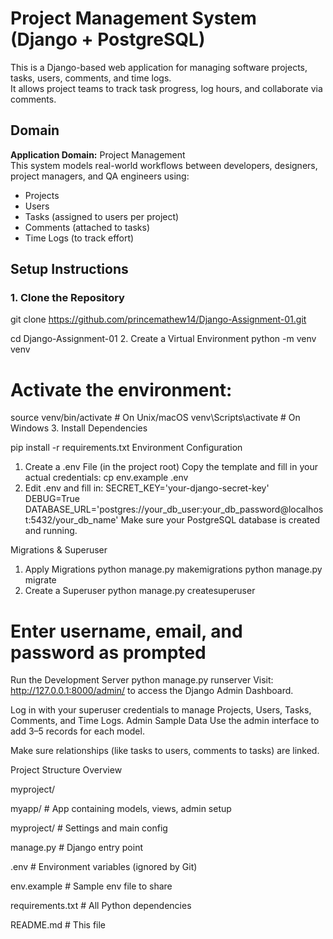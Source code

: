 # Project Management System (Django + PostgreSQL)

This is a Django-based web application for managing software projects, tasks, users, comments, and time logs.  
It allows project teams to track task progress, log hours, and collaborate via comments.


##  Domain

**Application Domain:** Project Management  
This system models real-world workflows between developers, designers, project managers, and QA engineers using:

- Projects
- Users
- Tasks (assigned to users per project)
- Comments (attached to tasks)
- Time Logs (to track effort)


##  Setup Instructions

### 1. Clone the Repository

git clone https://github.com/princemathew14/Django-Assignment-01.git

cd Django-Assignment-01
 2. Create a Virtual Environment
python -m venv venv
# Activate the environment:
source venv/bin/activate  # On Unix/macOS
venv\Scripts\activate     # On Windows
3. Install Dependencies

pip install -r requirements.txt
 Environment Configuration
1. Create a .env File (in the project root)
Copy the template and fill in your actual credentials:
cp env.example .env
2. Edit .env and fill in:
SECRET_KEY='your-django-secret-key'
DEBUG=True
DATABASE_URL='postgres://your_db_user:your_db_password@localhost:5432/your_db_name'
Make sure your PostgreSQL database is created and running.

 Migrations & Superuser
 1. Apply Migrations
python manage.py makemigrations
python manage.py migrate
2. Create a Superuser
python manage.py createsuperuser
# Enter username, email, and password as prompted
Run the Development Server
python manage.py runserver
Visit: http://127.0.0.1:8000/admin/ to access the Django Admin Dashboard.

Log in with your superuser credentials to manage Projects, Users, Tasks, Comments, and Time Logs.
Admin Sample Data
Use the admin interface to add 3–5 records for each model.

Make sure relationships (like tasks to users, comments to tasks) are linked.

Project Structure Overview

myproject/

 myapp/                # App containing models, views, admin setup

 myproject/            # Settings and main config

 manage.py             # Django entry point

.env                  # Environment variables (ignored by Git)

 env.example          # Sample env file to share

requirements.txt      # All Python dependencies

 README.md             # This file








